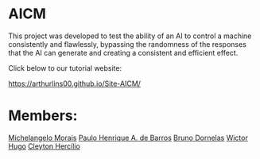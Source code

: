# AICM
This project was developed to test the ability of an AI to control a machine consistently and flawlessly, bypassing the randomness of the responses that the AI ​​can generate and creating a consistent and efficient effect.

Click below to our tutorial website:

https://arthurlins00.github.io/Site-AICM/

##

# Members:
[Michelangelo Morais](https://github.com/Mickeeyym)
[Paulo Henrique A. de Barros](https://github.com/phabp)
[Bruno Dornelas](https://github.com/BrunoDornelas2)
[Wictor Hugo](https://github.com/WictorHugBrandao)
[Cleyton Hercílio](https://github.com/cleytonhercilio)
